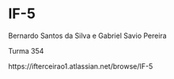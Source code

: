 # IF-5
<p>Bernardo Santos da Silva e Gabriel Savio Pereira<p>
<p>Turma 354</p>
https://ifterceirao1.atlassian.net/browse/IF-5
